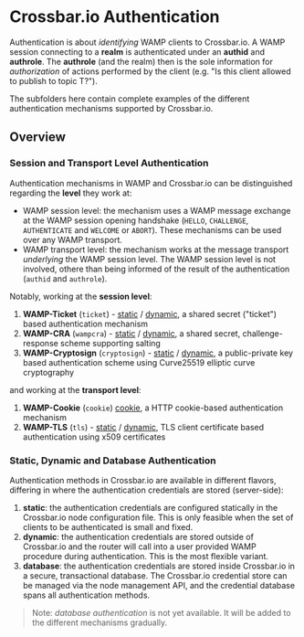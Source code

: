 # Crossbar.io Authentication

Authentication is about *identifying* WAMP clients to Crossbar.io. A WAMP session connecting to a **realm** is authenticated under an **authid** and **authrole**. The **authrole** (and the realm) then is the sole information for *authorization* of actions performed by the client (e.g. "Is this client allowed to publish to topic T?").

The subfolders here contain complete examples of the different authentication mechanisms supported by Crossbar.io.

## Overview

### Session and Transport Level Authentication

Authentication mechanisms in WAMP and Crossbar.io can be distinguished regarding the **level** they work at:

* WAMP session level: the mechanism uses a WAMP message exchange at the WAMP session opening handshake (`HELLO`, `CHALLENGE`, `AUTHENTICATE` and `WELCOME` or `ABORT`). These mechanisms can be used over any WAMP transport.
* WAMP transport level: the mechanism works at the message transport _underlying_ the WAMP session level. The WAMP session level is not involved, othere than being informed of the result of the authentication (`authid` and `authrole`).

Notably, working at the **session level**:

1. **WAMP-Ticket** (`ticket`) - [static](ticket/static) / [dynamic](ticket/dynamic), a shared secret ("ticket") based authentication mechanism
2. **WAMP-CRA** (`wampcra`) - [static](wampcra/static) / [dynamic](wampcra/dynamic), a shared secret, challenge-response scheme supporting salting
3. **WAMP-Cryptosign** (`cryptosign`) - [static](cryptosign/static) / [dynamic](cryptosign/dynamic), a public-private key based authentication scheme using Curve25519 elliptic curve cryptography

and working at the **transport level**:

1. **WAMP-Cookie** (`cookie`) [cookie](cookie), a HTTP cookie-based authentication mechanism
2. **WAMP-TLS** (`tls`) - [static](tls/static) / [dynamic](tls/dynamic), TLS client certificate based authentication using x509 certificates

### Static, Dynamic and Database Authentication

Authentication methods in Crossbar.io are available in different flavors, differing in where the authentication credentials are stored (server-side):

1. **static**: the authentication credentials are configured statically in the Crossbar.io node configuration file. This is only feasible when the set of clients to be authenticated is small and fixed.
2. **dynamic**: the authentication credentials are stored outside of Crossbar.io and the router will call into a user provided WAMP procedure during authentication. This is the most flexible variant.
3. **database**: the authentication credentials are stored inside Crossbar.io in a secure, transactional database. The Crossbar.io credential store can be managed via the node management API, and the credential database spans all authentication methods.

> Note: *database authentication* is not yet available. It will be added to the different mechanisms gradually.
